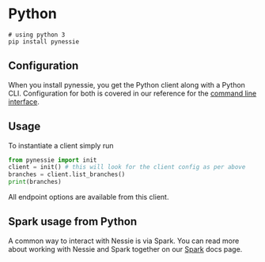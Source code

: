 # Python

```
# using python 3
pip install pynessie
``` 

## Configuration

When you install pynessie, you get the Python client along with a Python CLI. Configuration 
for both is covered in our reference for the [command line interface](../tools/cli.md). 

## Usage

To instantiate a client simply run

``` python
from pynessie import init
client = init() # this will look for the client config as per above
branches = client.list_branches()
print(branches)
```

All endpoint options are available from this client.


## Spark usage from Python

A common way to interact with Nessie is via Spark. You can read more about working 
with Nessie and Spark together on our [Spark](../tools/spark.md) docs page.